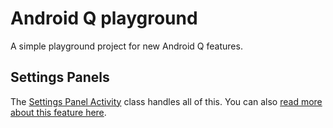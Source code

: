 # Android Q playground

A simple playground project for new Android Q features.

## Settings Panels

The [Settings Panel Activity](https://github.com/hitherejoe/Android-Q-Playground/blob/master/app/src/main/java/co/joebirch/androidqplayground/SettingsPanelActivity.kt) class handles all of this. You can also [read more about this feature here](https://joebirch.co/2019/03/14/exploring-android-q-settings-panels/).
